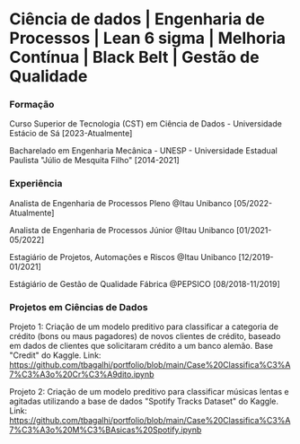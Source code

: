 #  Ciência de dados | Engenharia de Processos | Lean 6 sigma | Melhoria Contínua | Black Belt | Gestão de Qualidade 

### Formação
Curso Superior de Tecnologia (CST) em Ciência de Dados - Universidade Estácio de Sá [2023-Atualmente]

Bacharelado em Engenharia Mecânica - UNESP - Universidade Estadual Paulista "Júlio de Mesquita Filho" [2014-2021]

### Experiência
Analista de Engenharia de Processos Pleno @Itau Unibanco [05/2022-Atualmente]

Analista de Engenharia de Processos Júnior @Itau Unibanco [01/2021-05/2022]

Estagiário de Projetos, Automações e Riscos @Itau Unibanco [12/2019-01/2021]

Estágiário de Gestão de Qualidade Fábrica @PEPSICO [08/2018-11/2019]

### Projetos em Ciências de Dados
Projeto 1: Criação de um modelo preditivo para classificar a categoria de crédito (bons ou maus pagadores) de novos clientes de crédito, baseado em dados de clientes que solicitaram crédito a um banco alemão. Base "Credit" do Kaggle. 
Link: https://github.com/tbagalhi/portfolio/blob/main/Case%20Classifica%C3%A7%C3%A3o%20Cr%C3%A9dito.ipynb


Projeto 2: Criação de um modelo preditivo para classificar músicas lentas e agitadas utilizando a base de dados "Spotify Tracks Dataset" do Kaggle. 
Link: https://github.com/tbagalhi/portfolio/blob/main/Case%20Classifica%C3%A7%C3%A3o%20M%C3%BAsicas%20Spotify.ipynb
